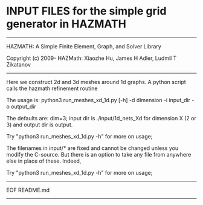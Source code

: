 
# INPUT FILES for the simple grid generator in HAZMATH

---

HAZMATH: A Simple Finite Element, Graph, and Solver Library

Copyright (c) 2009- HAZMath: Xiaozhe Hu, James H Adler, Ludmil T Zikatanov  

---

Here we construct 2d and 3d meshes around 1d graphs. A python script calls the hazmath refinement routine

The usage is: python3 run_meshes_xd_1d.py [-h] -d dimension -i input_dir -o output_dir 

The defaults are: dim=3; input dir is ./input/1d_nets_Xd for dimension X (2 or 3) and output dir is output.

Try "python3 run_meshes_xd_1d.py -h" for more on usage;

The filenames in input/* are fixed and cannot be changed unless you modify the C-source. But there is an option to take any file from anywhere else in place of these. Indeed,

Try "python3 run_meshes_xd_1d.py -h" for more on usage;


---

EOF README.md

---
